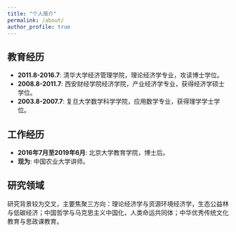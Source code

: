 ```yaml
---
title: "个人简介"
permalink: /about/
author_profile: true
---
```


## 教育经历 
* **2011.8-2016.7**: 清华大学经济管理学院，理论经济学专业，攻读博士学位。
* **2008.8-2011.7**: 西安财经学院经济学院，产业经济学专业，获得经济学硕士学位。
* **2003.8-2007.7**: 复旦大学数学科学学院，应用数学专业，获得理学学士学位。

## 工作经历
* **2016年7月至2019年6月**: 北京大学教育学院，博士后。
* **现为**: 中国农业大学讲师。

## 研究领域 
研究背景较为交叉，主要焦聚三方向：理论经济学与资源环境经济学，生态公益林与低碳经济；中国哲学与马克思主义中国化，人类命运共同体；中华优秀传统文化教育与思政课教育。
